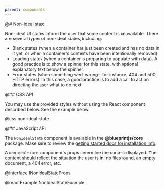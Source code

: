 ```yaml
---
parent: components
---
```


@# Non-ideal state

Non-ideal UI states inform the user that some content is unavailable. There are several types of
non-ideal states, including:

* Blank states (when a container has just been created and has no data in it yet,
or when a container's contents have been intentionally removed)
* Loading states (when a container is preparing to populate with data).
A good practice is to show a spinner for this state, with optional explanatory text
below the spinner.
* Error states (when something went wrong&mdash;for instance, 404 and 500 HTTP errors).
In this case, a good practice is to add a call to action directing the user what to do next.

@## CSS API

You may use the provided styles without using the React component described below.
See the example below.

@css non-ideal-state

@## JavaScript API

The `NonIdealState` component is available in the __@blueprintjs/core__ package.
Make sure to review the [getting started docs for installation info](#blueprint/getting-started).

A `NonIdealState` component's props determine the content displayed. The content should
reflect the situation the user is in: no files found, an empty document, a 404 error, etc.

@interface INonIdealStateProps

@reactExample NonIdealStateExample
